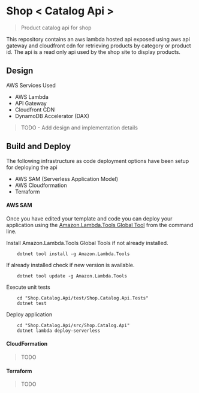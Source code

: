 # Shop < Catalog Api >
> Product catalog api for shop

This repository contains an aws lambda hosted api exposed using aws api gateway and cloudfront cdn for retrieving products by category or product id. The api is a read only api used by the shop site to display products. 

## Design
AWS Services Used
- AWS Lambda
- API Gateway
- Cloudfront CDN
- DynamoDB Accelerator (DAX)
> TODO - Add design and implementation details

## Build and Deploy
The following infrastructure as code deployment options have been setup for deploying the api
- AWS SAM (Serverless Application Model)
- AWS Cloudformation
- Terraform

#### AWS SAM

Once you have edited your template and code you can deploy your application using the [Amazon.Lambda.Tools Global Tool](https://github.com/aws/aws-extensions-for-dotnet-cli#aws-lambda-amazonlambdatools) from the command line.

Install Amazon.Lambda.Tools Global Tools if not already installed.
```
    dotnet tool install -g Amazon.Lambda.Tools
```

If already installed check if new version is available.
```
    dotnet tool update -g Amazon.Lambda.Tools
```

Execute unit tests
```
    cd "Shop.Catalog.Api/test/Shop.Catalog.Api.Tests"
    dotnet test
```    
Deploy application
```
    cd "Shop.Catalog.Api/src/Shop.Catalog.Api"
    dotnet lambda deploy-serverless
```

#### CloudFormation
> TODO

#### Terraform
> TODO


